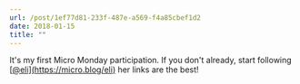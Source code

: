 ```yaml
---
url: /post/1ef77d81-233f-487e-a569-f4a85cbef1d2
date: 2018-01-15
title: ""
---
```


It's my first Micro Monday participation. If you don't already, start following \[[@eli\](https://micro.blog/eli)](https://eli.li/) her links are the best!